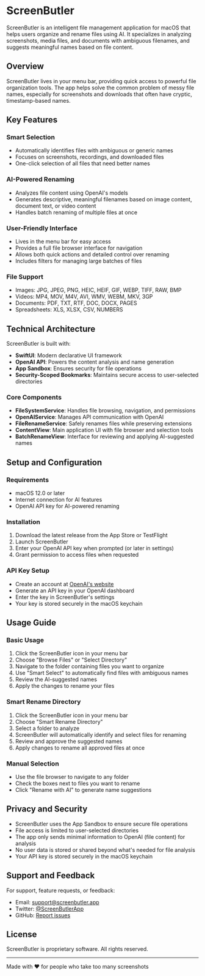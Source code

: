 # ScreenButler

ScreenButler is an intelligent file management application for macOS that helps users organize and rename files using AI. It specializes in analyzing screenshots, media files, and documents with ambiguous filenames, and suggests meaningful names based on file content.

## Overview

ScreenButler lives in your menu bar, providing quick access to powerful file organization tools. The app helps solve the common problem of messy file names, especially for screenshots and downloads that often have cryptic, timestamp-based names.

## Key Features

### Smart Selection
- Automatically identifies files with ambiguous or generic names
- Focuses on screenshots, recordings, and downloaded files
- One-click selection of all files that need better names

### AI-Powered Renaming
- Analyzes file content using OpenAI's models
- Generates descriptive, meaningful filenames based on image content, document text, or video content
- Handles batch renaming of multiple files at once

### User-Friendly Interface
- Lives in the menu bar for easy access
- Provides a full file browser interface for navigation
- Allows both quick actions and detailed control over renaming
- Includes filters for managing large batches of files

### File Support
- Images: JPG, JPEG, PNG, HEIC, HEIF, GIF, WEBP, TIFF, RAW, BMP
- Videos: MP4, MOV, M4V, AVI, WMV, WEBM, MKV, 3GP
- Documents: PDF, TXT, RTF, DOC, DOCX, PAGES
- Spreadsheets: XLS, XLSX, CSV, NUMBERS

## Technical Architecture

ScreenButler is built with:
- **SwiftUI**: Modern declarative UI framework
- **OpenAI API**: Powers the content analysis and name generation
- **App Sandbox**: Ensures security for file operations
- **Security-Scoped Bookmarks**: Maintains secure access to user-selected directories

### Core Components
- **FileSystemService**: Handles file browsing, navigation, and permissions
- **OpenAIService**: Manages API communication with OpenAI
- **FileRenameService**: Safely renames files while preserving extensions
- **ContentView**: Main application UI with file browser and selection tools
- **BatchRenameView**: Interface for reviewing and applying AI-suggested names

## Setup and Configuration

### Requirements
- macOS 12.0 or later
- Internet connection for AI features
- OpenAI API key for AI-powered renaming

### Installation
1. Download the latest release from the App Store or TestFlight
2. Launch ScreenButler
3. Enter your OpenAI API key when prompted (or later in settings)
4. Grant permission to access files when requested

### API Key Setup
- Create an account at [OpenAI's website](https://platform.openai.com)
- Generate an API key in your OpenAI dashboard
- Enter the key in ScreenButler's settings
- Your key is stored securely in the macOS keychain

## Usage Guide

### Basic Usage
1. Click the ScreenButler icon in your menu bar
2. Choose "Browse Files" or "Select Directory" 
3. Navigate to the folder containing files you want to organize
4. Use "Smart Select" to automatically find files with ambiguous names
5. Review the AI-suggested names
6. Apply the changes to rename your files

### Smart Rename Directory
1. Click the ScreenButler icon in your menu bar
2. Choose "Smart Rename Directory"
3. Select a folder to analyze
4. ScreenButler will automatically identify and select files for renaming
5. Review and approve the suggested names
6. Apply changes to rename all approved files at once

### Manual Selection
- Use the file browser to navigate to any folder
- Check the boxes next to files you want to rename
- Click "Rename with AI" to generate name suggestions

## Privacy and Security

- ScreenButler uses the App Sandbox to ensure secure file operations
- File access is limited to user-selected directories
- The app only sends minimal information to OpenAI (file content) for analysis
- No user data is stored or shared beyond what's needed for file analysis
- Your API key is stored securely in the macOS keychain

## Support and Feedback

For support, feature requests, or feedback:
- Email: [support@screenbutler.app](mailto:support@screenbutler.app)
- Twitter: [@ScreenButlerApp](https://twitter.com/ScreenButlerApp)
- GitHub: [Report issues](https://github.com/screenbutler/issues)

## License

ScreenButler is proprietary software. All rights reserved.

---

Made with ❤️ for people who take too many screenshots 